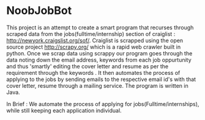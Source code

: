 NoobJobBot
==========
This project is an attempt to create a smart program that recurses through scraped data from the jobs(fulltime/internship) section of craiglist : http://newyork.craigslist.org/sof/. Craiglist is scrapped using the open source project http://scrapy.org/ which is a rapid web crawler built in python. Once we scrap data using scrappy our program goes through the data noting down the email address, keywords from each job oppurtunity and thus 'smartly' editing the cover letter and resume as per the requirement through the keywords . It then automates the process of applying to the jobs by sending emails to the respective email id's with that cover letter, resume through a mailing service. The program is written in Java. 


In Brief : We automate the process of applying for jobs(Fulltime/internships), while still keeping each application individual. 
